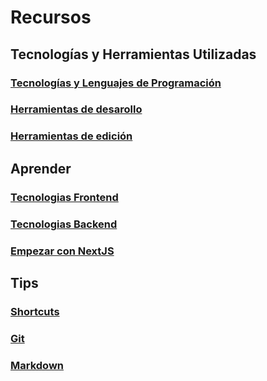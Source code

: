 # Recursos

## Tecnologías y Herramientas Utilizadas

### [Tecnologías y Lenguajes de Programación](https://github.com/SKRTEEEEEE/markdowns/blob/main/utils/techs-lenguajes.md)
### [Herramientas de desarollo](https://github.com/SKRTEEEEEE/markdowns/blob/main/utils/development-tools.md)
### [Herramientas de edición](https://github.com/SKRTEEEEEE/markdowns/blob/main/utils/edition-tools.md)

## Aprender

### [Tecnologias Frontend](https://github.com/SKRTEEEEEE/markdowns/blob/main/utils/learn-techs/frontend.md)
### [Tecnologias Backend](https://github.com/SKRTEEEEEE/markdowns/blob/main/utils/learn-techs/backend.md)
### [Empezar con NextJS](https://github.com/SKRTEEEEEE/markdowns/blob/main/utils/how-start/nextjs.md)


## Tips

### [Shortcuts](https://github.com/SKRTEEEEEE/markdowns/blob/main/tips/shortcuts.md)
### [Git](https://github.com/SKRTEEEEEE/markdowns/blob/main/tips/git.md)
### [Markdown](https://github.com/SKRTEEEEEE/markdowns/blob/main/tips/markdown.md)


